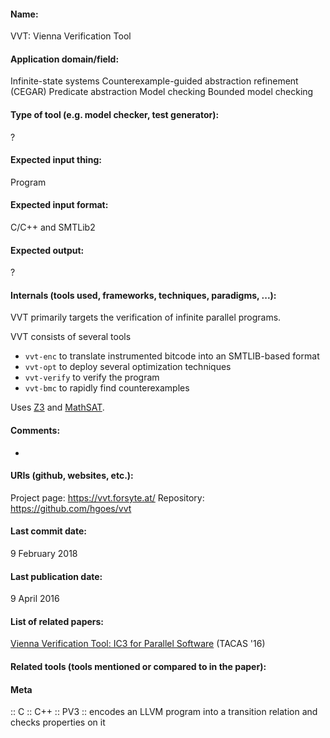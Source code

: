 #### Name:
VVT: Vienna Verification Tool

#### Application domain/field:
Infinite-state systems
Counterexample-guided abstraction refinement (CEGAR)
Predicate abstraction
Model checking
Bounded model checking

#### Type of tool (e.g. model checker, test generator):
?

#### Expected input thing:
Program

#### Expected input format:
C/C++ and SMTLib2

#### Expected output:
?

#### Internals (tools used, frameworks, techniques, paradigms, ...):
VVT primarily targets the verification of infinite parallel programs.

VVT consists of several tools
- `vvt-enc` to translate instrumented bitcode into an SMTLIB-based format
- `vvt-opt` to deploy several optimization techniques
- `vvt-verify` to verify the program
- `vvt-bmc` to rapidly find counterexamples

Uses [Z3](Solvers/SMT/Z3.md) and [MathSAT](Solvers/SMT/MathSAT.md).

#### Comments:
-

#### URIs (github, websites, etc.):
Project page: https://vvt.forsyte.at/
Repository: https://github.com/hgoes/vvt

#### Last commit date:
9 February 2018

#### Last publication date:
9 April 2016

#### List of related papers:
[Vienna Verification Tool: IC3 for Parallel Software](https://doi.org/10.1007/978-3-662-49674-9_69) (TACAS '16)

#### Related tools (tools mentioned or compared to in the paper):

#### Meta
:: C
:: C++
:: PV3 :: encodes an LLVM program into a transition relation and checks properties on it